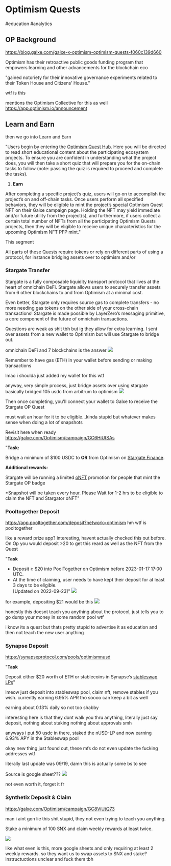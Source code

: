 # Optimism Quests
#education #analytics 

## OP Background
https://blog.galxe.com/galxe-x-optimism-optimism-quests-f060c139d660

Optimism has their retroactive public goods funding program that empowers learning and other advancements for the blockchain eco

"gained notoriety for their innovative governance experiments related to their Token House and Citizens’ House."

wtf is this

mentions the Optimism Collective for this as well https://app.optimism.io/announcement

## Learn and Earn
then we go into Learn and Earn

"Users begin by entering the [Optimism Quest Hub](https://app.optimism.io/quests). Here you will be directed to read short educational content about the participating ecosystem projects. To ensure you are confident in understanding what the project does, you will then take a short quiz that will prepare you for the on-chain tasks to follow (note: passing the quiz is required to proceed and complete the tasks).

1.  **Earn**

After completing a specific project’s quiz, users will go on to accomplish the project’s on and off-chain tasks. Once users perform all specified behaviors, they will be eligible to mint the project’s special Optimism Quest NFT on their Galxe campaign page. Holding the NFT may yield immediate and/or future utility from the project(s), and furthermore, if users collect a certain total number of NFTs from all the participating Optimism Quests projects, then they will be eligible to receive unique characteristics for the upcoming Optimism NFT PFP mint."

This segment

All parts of these Quests require tokens or rely on different parts of using a protocol, for instance bridging assets over to optimism and/or

### Stargate Transfer
Stargate is a fully composable liquidity transport protocol that lives at the heart of omnichain DeFi. Stargate allows users to securely transfer assets from 6 other blockchains to and from Optimism at a minimal cost.

Even better, Stargate only requires source gas to complete transfers - no more needing gas tokens on the other side of your cross-chain transactions! Stargate is made possible by LayerZero’s messaging primitive, a core component of the future of omnichain transactions.

Questions are weak as shit tbh but ig they allow for extra learning. I sent over assets from a new wallet to Optimism but will use Stargate to bridge out.

omnichain DeFi and 7 blockchains is the answer
![](Pasted%20image%2020220927213742.png)

Remember to have gas (ETH) in your wallet before sending or making transactions

lmao i shoulda just added my wallet for this wtf

anyway, very simple process, just bridge assets over using stargate
basically bridged 105 usdc from arbitrum to optimism
![](Pasted%20image%2020220927215717.png)

Then once completing, you'll connect your wallet to Galxe to receive the Stargate OP Quest

must wait an hour for it to be eligible...kinda stupid but whatever makes sense when doing a lot of snapshots

Revisit here when ready
https://galxe.com/Optimism/campaign/GC6HiUtSAs

"**Task:**

Bridge a minimum of $100 USDC to **OR** from Optimism on [Stargate Finance](https://stargate.finance/transfer).

**Additional rewards:**

Stargate will be running a limited [oNFT](https://www.galxestargatoronft.com/mint) promotion for people that mint the Stargate OP badge

*Snapshot will be taken every hour. Please Wait for 1-2 hrs to be eligible to claim the NFT and Stargator oNFT"

### Pooltogether Deposit
https://app.pooltogether.com/deposit?network=optimism
hm wtf is pooltogether

like a reward prize app? interesting, havent actually checked this out before. On Op you would deposit >20 to get this reard as well as the NFT from the Quest

"**Task**

-   Deposit ≥ $20 into PoolTogether on Optimism before 2023-01-17 17:00 UTC.
-   At the time of claiming, user needs to have kept their deposit for at least 3 days to be eligible.  
    [Updated on 2022-09-23]"
![](Pasted%20image%2020220927221117.png)

for example, depositing $21 would be this
![](Pasted%20image%2020220927221300.png)

honestly this doesnt teach you anything about the protocol, just tells you to go dump your money in some random pool wtf

i know its a quest but thats pretty stupid to advertise it as education and then not teach the new user anything

### Synapse Deposit
https://synapseprotocol.com/pools/optimismnusd

"**Task**

Deposit either $20 worth of ETH or stablecoins in Synapse’s [stableswap LPs](https://synapseprotocol.com/pools)"

lmeow just deposit into stableswap pool, claim nft, remove stables if you wish. currently earning 6.95% APR tho soooo can keep a bit as well

earning about 0.13% daily so not too shabby

interesting here is that they dont walk you thru anything, literally just say deposit, nothing about staking nothing about approvals smh

anyways i put 50 usdc in there, staked the nUSD-LP and now earning 6.93% APY in the Stableswap pool

okay new thing just found out, these mfs do not even update the fucking addresses wtf

literally last update was 09/19, damn this is actually some bs to see

Source is google sheet???
![](Pasted%20image%2020220927222158.png)

not even worth it, forget it fr

### Synthetix Deposit & Claim
https://galxe.com/Optimism/campaign/GC8ViUtQ73

man i aint gon lie this shit stupid, they not even trying to teach you anything.

Stake a minimum of 100 SNX and claim weekly rewards at least twice.

![](Pasted%20image%2020220927222445.png)

like what even is this, more google sheets and only requiring at least 2 weekly rewards. so they want us to swap assets to SNX and stake? instructuctions unclear and fuck them tbh

